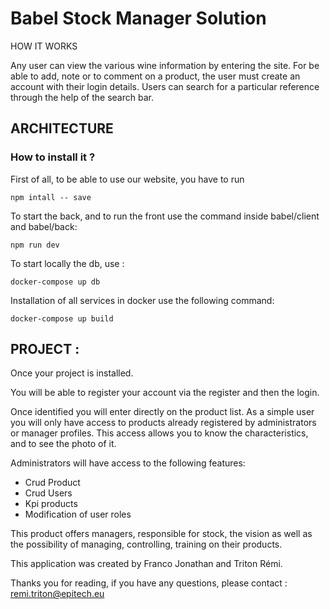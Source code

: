 # Babel Stock Manager Solution 

HOW IT WORKS

Any user can view the various wine information by entering the site. For
be able to add, note or
to comment on a product, the user must create an account with their login details. Users can search for a particular reference through the help of the search bar.

## ARCHITECTURE


### How to install it ?

First of all, to be able to use our website, you have to run 
```
npm intall -- save 
```

To start the back, and to run the front use the command inside babel/client and babel/back:
```
npm run dev 
```
To start locally the db, use : 
```
docker-compose up db
```

Installation of all services in docker use the following command:

```
docker-compose up build
```

## PROJECT :

Once your project is installed.

You will be able to register your account via the register and then the login.

Once identified you will enter directly on the product list.
As a simple user you will only have access to products already registered by administrators or manager profiles.
This access allows you to know the characteristics, and to see the photo of it.



Administrators will have access to the following features:

- Crud Product
- Crud Users
- Kpi products
- Modification of user roles

This product offers managers, responsible for stock, the vision as well as the possibility of managing, controlling, training on their products.

This application was created by Franco Jonathan and Triton Rémi.

Thanks you for reading, if you have any questions, please contact : remi.triton@epitech.eu
